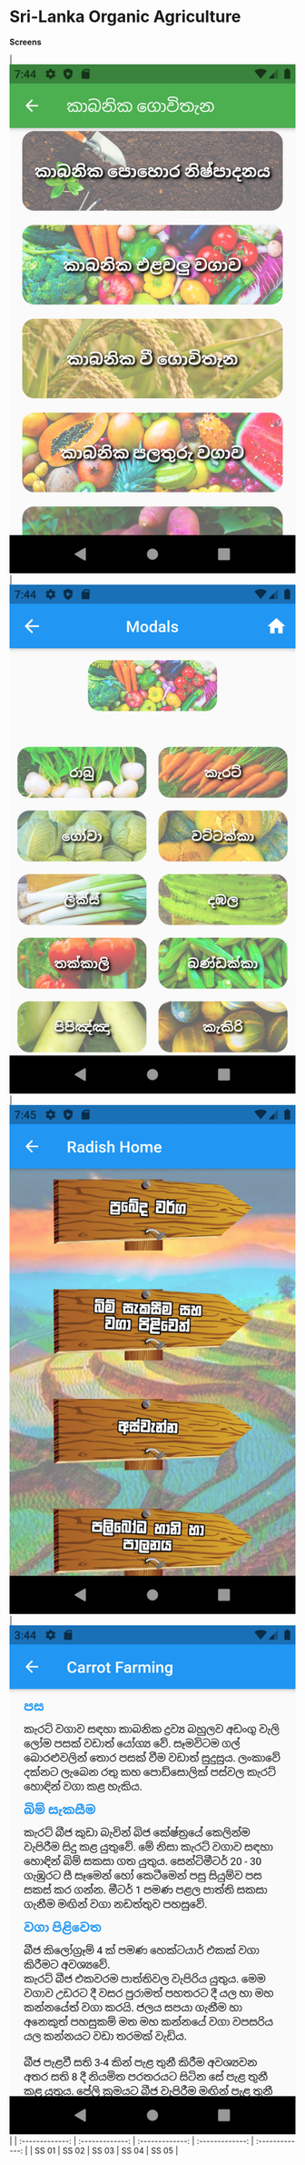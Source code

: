 # Sri-Lanka Organic Agriculture

**Screens**

| ![](demo/ss1.png) | ![](demo/ss2.png) | ![](demo/ss3.png) | ![](demo/ss4.png) |
| :-------------: | :-------------:  | :-------------:  | :-------------:  | :-------------:  |
|     SS 01     |    SS 02   |    SS 03     |     SS 04       |     SS 05     |









